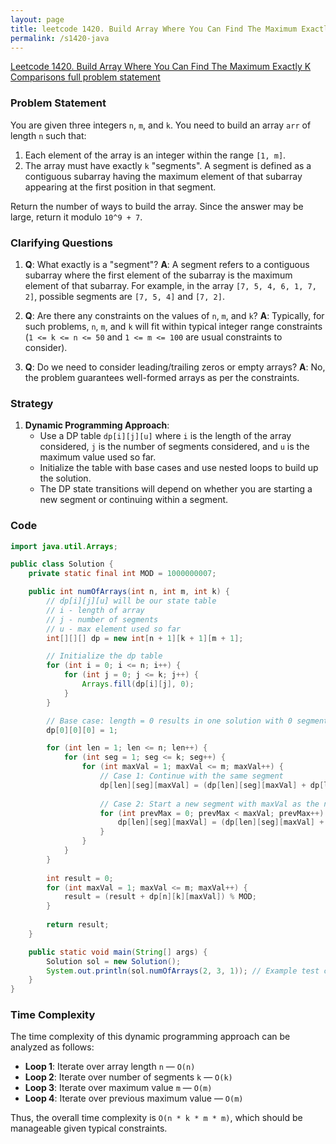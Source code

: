 ```yaml
---
layout: page
title: leetcode 1420. Build Array Where You Can Find The Maximum Exactly K Comparisons
permalink: /s1420-java
---
```

[Leetcode 1420. Build Array Where You Can Find The Maximum Exactly K Comparisons full problem statement](https://algoadvance.github.io/algoadvance/l1420)
### Problem Statement

You are given three integers `n`, `m`, and `k`. You need to build an array `arr` of length `n` such that:

1. Each element of the array is an integer within the range `[1, m]`.
2. The array must have exactly `k` "segments". A segment is defined as a contiguous subarray having the maximum element of that subarray appearing at the first position in that segment.

Return the number of ways to build the array. Since the answer may be large, return it modulo `10^9 + 7`.

### Clarifying Questions

1. **Q**: What exactly is a "segment"?
   **A**: A segment refers to a contiguous subarray where the first element of the subarray is the maximum element of that subarray. For example, in the array `[7, 5, 4, 6, 1, 7, 2]`, possible segments are `[7, 5, 4]` and `[7, 2]`.

2. **Q**: Are there any constraints on the values of `n`, `m`, and `k`?
   **A**: Typically, for such problems, `n`, `m`, and `k` will fit within typical integer range constraints (`1 <= k <= n <= 50` and `1 <= m <= 100` are usual constraints to consider).

3. **Q**: Do we need to consider leading/trailing zeros or empty arrays?
   **A**: No, the problem guarantees well-formed arrays as per the constraints.

### Strategy

1. **Dynamic Programming Approach**:
   - Use a DP table `dp[i][j][u]` where `i` is the length of the array considered, `j` is the number of segments considered, and `u` is the maximum value used so far.
   - Initialize the table with base cases and use nested loops to build up the solution.
   - The DP state transitions will depend on whether you are starting a new segment or continuing within a segment.

### Code

```java
import java.util.Arrays;

public class Solution {
    private static final int MOD = 1000000007;

    public int numOfArrays(int n, int m, int k) {
        // dp[i][j][u] will be our state table
        // i - length of array
        // j - number of segments
        // u - max element used so far
        int[][][] dp = new int[n + 1][k + 1][m + 1];

        // Initialize the dp table
        for (int i = 0; i <= n; i++) {
            for (int j = 0; j <= k; j++) {
                Arrays.fill(dp[i][j], 0);
            }
        }

        // Base case: length = 0 results in one solution with 0 segments
        dp[0][0][0] = 1;

        for (int len = 1; len <= n; len++) {
            for (int seg = 1; seg <= k; seg++) {
                for (int maxVal = 1; maxVal <= m; maxVal++) {
                    // Case 1: Continue with the same segment
                    dp[len][seg][maxVal] = (dp[len][seg][maxVal] + dp[len - 1][seg][maxVal] * maxVal) % MOD;
                    
                    // Case 2: Start a new segment with maxVal as the new maximum
                    for (int prevMax = 0; prevMax < maxVal; prevMax++) {
                        dp[len][seg][maxVal] = (dp[len][seg][maxVal] + dp[len - 1][seg - 1][prevMax]) % MOD;
                    }
                }
            }
        }
        
        int result = 0;
        for (int maxVal = 1; maxVal <= m; maxVal++) {
            result = (result + dp[n][k][maxVal]) % MOD;
        }
        
        return result;
    }

    public static void main(String[] args) {
        Solution sol = new Solution();
        System.out.println(sol.numOfArrays(2, 3, 1)); // Example test case
    }
}
```

### Time Complexity

The time complexity of this dynamic programming approach can be analyzed as follows:

- **Loop 1**: Iterate over array length `n` — `O(n)`
- **Loop 2**: Iterate over number of segments `k` — `O(k)`
- **Loop 3**: Iterate over maximum value `m` — `O(m)`
- **Loop 4**: Iterate over previous maximum value — `O(m)`

Thus, the overall time complexity is `O(n * k * m * m)`, which should be manageable given typical constraints.
